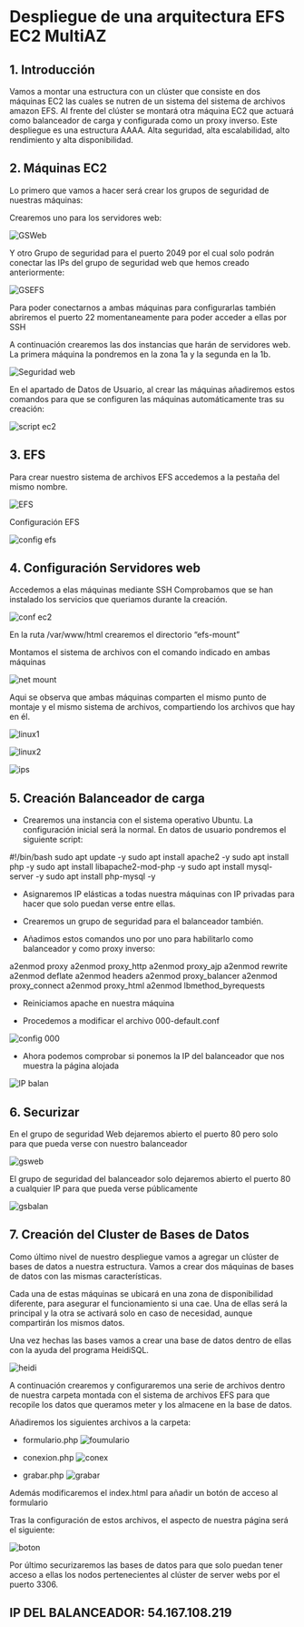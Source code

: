 # Despliegue de una arquitectura EFS EC2 MultiAZ


## 1. Introducción


Vamos a montar una estructura con un clúster que consiste en dos máquinas EC2 las cuales se nutren de un sistema del sistema de archivos amazon EFS. Al frente del clúster se montará otra máquina EC2 que actuará como balanceador de carga y configurada como un proxy inverso. Este despliegue es una estructura AAAA. Alta seguridad, alta escalabilidad, alto rendimiento y alta disponibilidad. 


## 2. Máquinas EC2 


Lo primero que vamos a hacer será crear los grupos de seguridad de nuestras máquinas:
  
Crearemos uno para los servidores web:  

![GSWeb](./1.%20sgweb.JPG)


Y otro Grupo de seguridad para el puerto 2049 por el cual solo podrán conectar las IPs del grupo de seguridad web que hemos creado anteriormente:  

![GSEFS](./2.%20sgefs.JPG)

Para poder conectarnos a ambas máquinas para configurarlas también abriremos el puerto 22 momentaneamente para poder acceder a ellas por SSH

A continuación crearemos las dos instancias que harán de servidores web. La primera máquina la pondremos en la zona 1a y la segunda en la 1b.

![Seguridad web](./3%20config%20red.JPG)


En el apartado de Datos de Usuario, al crear las máquinas añadiremos estos comandos para que se configuren las máquinas automáticamente tras su creación:

![script ec2](./4%20user%20data.JPG)




## 3. EFS



Para crear nuestro sistema de archivos EFS accedemos a la pestaña del mismo nombre.

 ![EFS](./5%20efs%20crea.JPG)



Configuración EFS

![config efs](./6%20zonas%20disp%20montaje.JPG)


## 4. Configuración Servidores web


Accedemos a elas máquinas mediante SSH
Comprobamos que se han instalado los servicios que queriamos durante la creación.

![conf ec2](./7%20comprobacion%20consola.JPG)



En la ruta /var/www/html crearemos el directorio “efs-mount” 

Montamos el sistema de archivos con el comando indicado en ambas máquinas

![net mount](./8%20crear%20carpeta%20y%20descargar%20netflix.JPG)



Aqui se observa que ambas máquinas comparten el mismo punto de montaje  y el mismo sistema de archivos, compartiendo los archivos que hay en él.


![linux1](./9.1.JPG)

![linux2](./9.2.JPG)

![ips](./10%20ip%20compartida.JPG)






## 5. Creación Balanceador de carga



- Crearemos una instancia con el sistema operativo Ubuntu. La configuración inicial será la normal. En datos de usuario pondremos el siguiente script:

#!/bin/bash
sudo apt update -y 
sudo apt install apache2 -y
sudo apt install php -y
sudo apt install libapache2-mod-php -y
sudo apt install mysql-server -y
sudo apt install php-mysql -y

- Asignaremos IP elásticas a todas nuestra máquinas con IP privadas para hacer que solo puedan verse entre ellas.

- Crearemos un grupo de seguridad para el balanceador también.

- Añadimos estos comandos uno por uno para habilitarlo como balanceador y como proxy inverso:

a2enmod proxy
a2enmod proxy_http
a2enmod proxy_ajp
a2enmod rewrite
a2enmod deflate
a2enmod headers
a2enmod proxy_balancer
a2enmod proxy_connect
a2enmod proxy_html
a2enmod lbmethod_byrequests

- Reiniciamos apache en nuestra máquina



- Procedemos a modificar el archivo 000-default.conf

![config 000](./12%20conf%20000%20balanceador.JPG)



- Ahora podemos comprobar si ponemos la IP del balanceador que nos muestra la página alojada

![IP balan](./15%20netfliz%20desde%20ip%20publica%20de%20balanceador.JPG)


## 6. Securizar


 En el grupo de seguridad Web dejaremos abierto el puerto 80 pero solo para que pueda verse con nuestro balanceador

 ![gsweb](./13%20reglas%20de%20entrada%20gp%20cluster.JPG)



El grupo de seguridad del balanceador solo dejaremos abierto el puerto 80 a cualquier IP para que pueda verse públicamente

![gsbalan](./16%20balanceador%20securizado.JPG)





 ## 7. Creación del Cluster de Bases de Datos

Como último nivel de nuestro despliegue vamos a agregar un clúster de bases de datos a nuestra estructura. Vamos a crear dos máquinas de bases de datos con las mismas características.  
 
Cada una de estas máquinas se ubicará en una zona de disponibilidad diferente, para asegurar el funcionamiento si una cae. Una de ellas será la principal y la otra se activará solo en caso de necesidad, aunque compartirán los mismos datos.

Una vez hechas las bases vamos a crear una base de datos dentro de ellas con la ayuda del programa HeidiSQL.  

![heidi](./21%20heidi.JPG)

A continuación crearemos y configuraremos una serie de archivos dentro de nuestra carpeta montada con el sistema de archivos EFS para que recopile los datos que queramos meter y los almacene en la base de datos.

Añadiremos los siguientes archivos a la carpeta:
 
- formulario.php 
![foumulario](./18%20fomrulario.JPG)

- conexion.php
![conex](./19%20conexion.JPG)

- grabar.php
![grabar](./20%20grabar.JPG)

Además modificaremos el index.html para añadir un botón de acceso al formulario

Tras la configuración de estos archivos, el aspecto de nuestra página será el siguiente:

![boton](./23%20boton%20recaudacion.JPG)

Por último securizaremos las bases de datos para que solo puedan tener acceso a ellas los nodos pertenecientes al clúster de server webs por el puerto 3306.

 ## IP DEL BALANCEADOR: 54.167.108.219